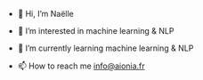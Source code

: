 - 👋 Hi, I’m Naëlle
- 👀 I’m interested in machine learning & NLP
- 🌱 I’m currently learning machine learning & NLP

- 📫 How to reach me info@aionia.fr


